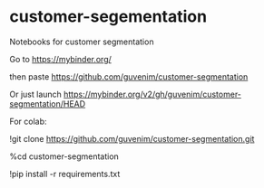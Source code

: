 # customer-segementation
Notebooks for customer segmentation

Go to
https://mybinder.org/

then paste 
https://github.com/guvenim/customer-segmentation

Or just launch
https://mybinder.org/v2/gh/guvenim/customer-segmentation/HEAD


For colab:

!git clone https://github.com/guvenim/customer-segmentation.git

%cd customer-segmentation

!pip install -r requirements.txt
